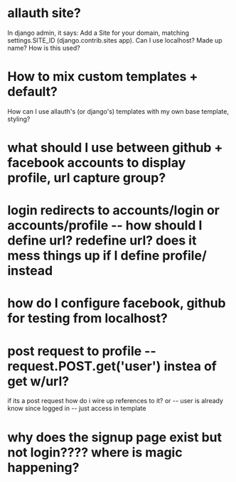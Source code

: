 # allauth site?
In django admin, it says:
Add a Site for your domain, matching settings.SITE_ID (django.contrib.sites app). 
Can I use localhost? Made up name? How is this used?

# How to mix custom templates + default?
How can I use allauth's (or django's) templates with my own base template, styling?

# what should I use between github + facebook accounts to display profile, url capture group?

# login redirects to accounts/login or accounts/profile -- how should I define url? redefine url? does it mess things up if I define profile/ instead

# how do I configure facebook, github for testing from localhost?

# post request to profile -- request.POST.get('user') instea of get w/url?
if its a post request how do i wire up references to it?
or -- user is already know since logged in -- just access in template

# why does the signup page exist but not login???? where is magic happening?